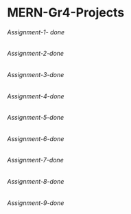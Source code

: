 # MERN-Gr4-Projects

###### Assignment-1- done
###### Assignment-2-done
###### Assignment-3-done
###### Assignment-4-done
###### Assignment-5-done
###### Assignment-6-done
###### Assignment-7-done
###### Assignment-8-done
###### Assignment-9-done
